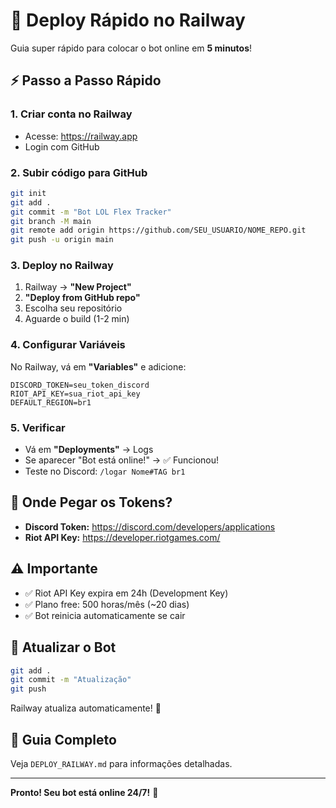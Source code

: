 # 🚀 Deploy Rápido no Railway

Guia super rápido para colocar o bot online em **5 minutos**!

## ⚡ Passo a Passo Rápido

### 1. Criar conta no Railway

- Acesse: https://railway.app
- Login com GitHub

### 2. Subir código para GitHub

```bash
git init
git add .
git commit -m "Bot LOL Flex Tracker"
git branch -M main
git remote add origin https://github.com/SEU_USUARIO/NOME_REPO.git
git push -u origin main
```

### 3. Deploy no Railway

1. Railway → **"New Project"**
2. **"Deploy from GitHub repo"**
3. Escolha seu repositório
4. Aguarde o build (1-2 min)

### 4. Configurar Variáveis

No Railway, vá em **"Variables"** e adicione:

```
DISCORD_TOKEN=seu_token_discord
RIOT_API_KEY=sua_riot_api_key
DEFAULT_REGION=br1
```

### 5. Verificar

- Vá em **"Deployments"** → Logs
- Se aparecer "Bot está online!" → ✅ Funcionou!
- Teste no Discord: `/logar Nome#TAG br1`

## 🎯 Onde Pegar os Tokens?

- **Discord Token:** https://discord.com/developers/applications
- **Riot API Key:** https://developer.riotgames.com/

## ⚠️ Importante

- ✅ Riot API Key expira em 24h (Development Key)
- ✅ Plano free: 500 horas/mês (~20 dias)
- ✅ Bot reinicia automaticamente se cair

## 🔄 Atualizar o Bot

```bash
git add .
git commit -m "Atualização"
git push
```

Railway atualiza automaticamente! 🚂

## 📖 Guia Completo

Veja `DEPLOY_RAILWAY.md` para informações detalhadas.

---

**Pronto! Seu bot está online 24/7!** 🎉
